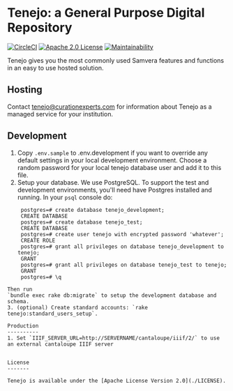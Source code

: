 Tenejo: a General Purpose Digital Repository
============================================

[![CircleCI](https://circleci.com/gh/curationexperts/tenejo.svg?style=svg)](https://circleci.com/gh/curationexperts/tenejo) [![Apache 2.0 License](http://img.shields.io/badge/APACHE2-license-blue.svg)](./LICENSE) [![Maintainability](https://api.codeclimate.com/v1/badges/11b857b0d512575d91c5/maintainability)](https://codeclimate.com/github/curationexperts/tenejo/maintainability)

Tenejo gives you the most commonly used Samvera features and functions in an easy to use hosted solution.

Hosting
-------

Contact [tenejo@curationexperts.com](mailto:tenejo@curationexperts.com) for information about Tenejo as a managed service for your institution.

Development
-----------

1. Copy `.env.sample` to .env.development if you want to override any default settings in your local development environment. Choose a random password for your local tenejo database user and add it to this file.  
1. Setup your database.
   We use PostgreSQL. To support the test and development environments, you'll
   need have Postgres installed and running. In your `psql` console do:
   ```
    postgres=# create database tenejo_development;
    CREATE DATABASE
    postgres=# create database tenejo_test;
    CREATE DATABASE
    postgres=# create user tenejo with encrypted password 'whatever';
    CREATE ROLE              
    postgres=# grant all privileges on database tenejo_development to tenejo;
    GRANT
    postgres=# grant all privileges on database tenejo_test to tenejo;
    GRANT
    postgres=# \q
```
Then run
`bundle exec rake db:migrate` to setup the development database and schema.
3. (optional) Create standard accounts: `rake tenejo:standard_users_setup`.

Production
----------
1. Set `IIIF_SERVER_URL=http://SERVERNAME/cantaloupe/iiif/2/` to use an external cantaloupe IIIF server


License
-------

Tenejo is available under the [Apache License Version 2.0](./LICENSE).
